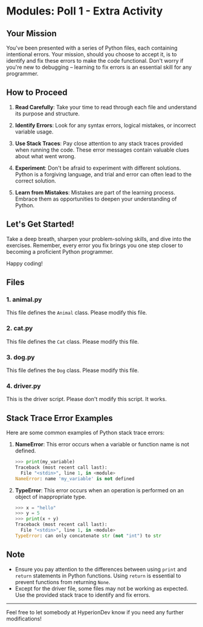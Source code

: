 # Modules: Poll 1 - Extra Activity

## Your Mission

You've been presented with a series of Python files, each containing intentional errors. Your mission, should you choose to accept it, is to identify and fix these errors to make the code functional. Don't worry if you're new to debugging – learning to fix errors is an essential skill for any programmer.

## How to Proceed

1. **Read Carefully**: Take your time to read through each file and understand its purpose and structure.

2. **Identify Errors**: Look for any syntax errors, logical mistakes, or incorrect variable usage.

3. **Use Stack Traces**: Pay close attention to any stack traces provided when running the code. These error messages contain valuable clues about what went wrong.

4. **Experiment**: Don't be afraid to experiment with different solutions. Python is a forgiving language, and trial and error can often lead to the correct solution.

5. **Learn from Mistakes**: Mistakes are part of the learning process. Embrace them as opportunities to deepen your understanding of Python.

## Let's Get Started!

Take a deep breath, sharpen your problem-solving skills, and dive into the exercises. Remember, every error you fix brings you one step closer to becoming a proficient Python programmer.

Happy coding!

## Files

### 1. animal.py

This file defines the `Animal` class. Please modify this file.

### 2. cat.py

This file defines the `Cat` class. Please modify this file.

### 3. dog.py

This file defines the `Dog` class. Please modify this file.

### 4. driver.py

This is the driver script. Please don't modify this script. It works.

## Stack Trace Error Examples

Here are some common examples of Python stack trace errors:

1. **NameError**: This error occurs when a variable or function name is not defined.

   ```python
   >>> print(my_variable)
   Traceback (most recent call last):
     File "<stdin>", line 1, in <module>
   NameError: name 'my_variable' is not defined
   ```

2. **TypeError**: This error occurs when an operation is performed on an object of inappropriate type.

   ```python
   >>> x = "hello"
   >>> y = 5
   >>> print(x + y)
   Traceback (most recent call last):
     File "<stdin>", line 1, in <module>
   TypeError: can only concatenate str (not "int") to str
   ```

## Note

- Ensure you pay attention to the differences between using `print` and `return` statements in Python functions. Using `return` is essential to prevent functions from returning `None`.
- Except for the driver file, some files may not be working as expected. Use the provided stack trace to identify and fix errors.

---

Feel free to let somebody at HyperionDev know if you need any further modifications!